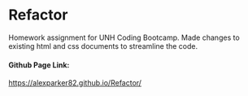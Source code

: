 # Refactor
Homework assignment for UNH Coding Bootcamp.  Made changes to existing html and css documents to streamline the code.

#### Github Page Link:
https://alexparker82.github.io/Refactor/
